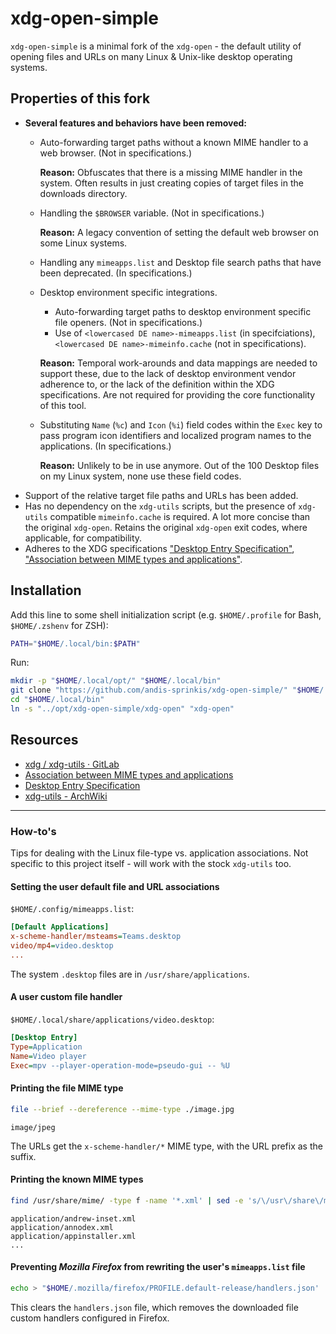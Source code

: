# xdg-open-simple

`xdg-open-simple` is a minimal fork of the `xdg-open` - the default utility of opening files and URLs on many Linux & Unix-like desktop operating systems.

## Properties of this fork

-   **Several features and behaviors have been removed:**
    -   Auto-forwarding target paths without a known MIME handler to a web browser. (Not in specifications.)

        **Reason:** Obfuscates that there is a missing MIME handler in the system. Often results in just creating copies of target files in the downloads directory.
    -   Handling the `$BROWSER` variable. (Not in specifications.)

        **Reason:** A legacy convention of setting the default web browser on some Linux systems.
    -   Handling any `mimeapps.list` and Desktop file search paths that have been deprecated. (In specifications.)
    -   Desktop environment specific integrations.
        -   Auto-forwarding target paths to desktop environment specific file openers. (Not in specifications.)
        -   Use of `<lowercased DE name>-mimeapps.list` (in specifciations), `<lowercased DE name>-mimeinfo.cache` (not in specifications).

        **Reason:** Temporal work-arounds and data mappings are needed to support these, due to the lack of desktop environment vendor adherence to, or the lack of the definition within the XDG specifications. Are not required for providing the core functionality of this tool.
    -   Substituting `Name` (`%c`) and `Icon` (`%i`) field codes within the `Exec` key to pass program icon identifiers and localized program names to the applications. (In specifications.)

        **Reason:** Unlikely to be in use anymore. Out of the 100 Desktop files on my Linux system, none use these field codes.
-   Support of the relative target file paths and URLs has been added.
-   Has no dependency on the `xdg-utils` scripts, but the presence of `xdg-utils` compatible `mimeinfo.cache` is required. A lot more concise than the original `xdg-open`. Retains the original `xdg-open` exit codes, where applicable, for compatibility.
-   Adheres to the XDG specifications ["Desktop Entry Specification"](https://specifications.freedesktop.org/desktop-entry-spec/latest/), ["Association between MIME types and applications"](https://specifications.freedesktop.org/mime-apps-spec/latest/).

## Installation

Add this line to some shell initialization script (e.g. `$HOME/.profile` for Bash, `$HOME/.zshenv` for ZSH):

```sh
PATH="$HOME/.local/bin:$PATH"
```

Run:

```sh
mkdir -p "$HOME/.local/opt/" "$HOME/.local/bin"
git clone "https://github.com/andis-sprinkis/xdg-open-simple/" "$HOME/.local/opt/xdg-open-simple"
cd "$HOME/.local/bin"
ln -s "../opt/xdg-open-simple/xdg-open" "xdg-open"
```

## Resources

-   [xdg / xdg-utils · GitLab](https://gitlab.freedesktop.org/xdg/xdg-utils)
-   [Association between MIME types and applications](https://specifications.freedesktop.org/mime-apps-spec/latest/)
-   [Desktop Entry Specification](https://specifications.freedesktop.org/desktop-entry-spec/latest/)
-   [xdg-utils - ArchWiki](https://wiki.archlinux.org/title/Xdg-utils)

---

### How-to's

Tips for dealing with the Linux file-type vs. application associations. Not specific to this project itself - will work with the stock `xdg-utils` too.

#### Setting the user default file and URL associations

`$HOME/.config/mimeapps.list`:

```ini
[Default Applications]
x-scheme-handler/msteams=Teams.desktop
video/mp4=video.desktop
...
```

The system `.desktop` files are in `/usr/share/applications`.

#### A user custom file handler

`$HOME/.local/share/applications/video.desktop`:

```ini
[Desktop Entry]
Type=Application
Name=Video player
Exec=mpv --player-operation-mode=pseudo-gui -- %U
```

#### Printing the file MIME type

```sh
file --brief --dereference --mime-type ./image.jpg
```

```
image/jpeg
```

The URLs get the `x-scheme-handler/*` MIME type, with the URL prefix as the suffix.

#### Printing the known MIME types

```sh
find /usr/share/mime/ -type f -name '*.xml' | sed -e 's/\/usr\/share\/mime\///g' -e "s/\.xml$//g" | less
```

```
application/andrew-inset.xml
application/annodex.xml
application/appinstaller.xml
...
```

#### Preventing _Mozilla Firefox_ from rewriting the user's `mimeapps.list` file

```sh
echo > "$HOME/.mozilla/firefox/PROFILE.default-release/handlers.json'
```

This clears the `handlers.json` file, which removes the downloaded file custom handlers configured in Firefox.
